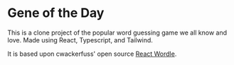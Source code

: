 # Gene of the Day

This is a clone project of the popular word guessing game we all know and love. Made using React, Typescript, and Tailwind.

It is based upon cwackerfuss' open source [React Wordle](https://github.com/cwackerfuss/react-wordle).

